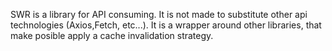 SWR is a library for API consuming.
It is not made to substitute other api technologies (Axios,Fetch, etc...). It is a wrapper around other libraries, that make posible apply a cache invalidation strategy.

